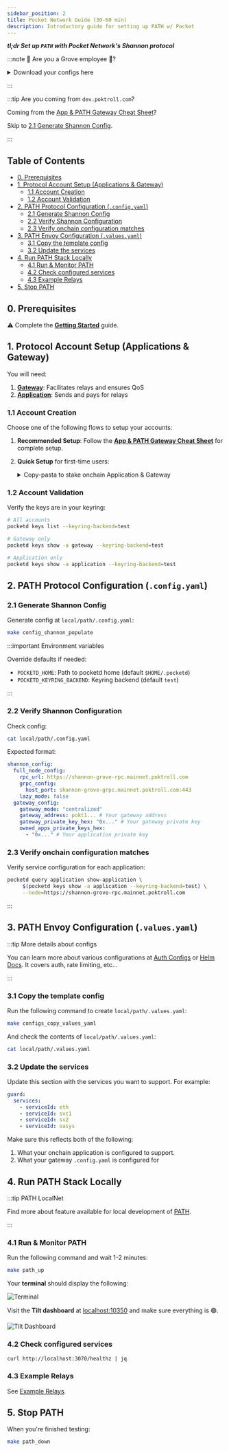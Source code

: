 ```yaml
---
sidebar_position: 2
title: Pocket Network Guide (30-60 min)
description: Introductory guide for setting up PATH w/ Pocket
---
```


<!-- TODO_TECHDEBT(@olshansk): Remove all instances of Shannon -->

**_tl;dr Set up `PATH` with Pocket Network's Shannon protocol_**

:::note 🌿 Are you a Grove employee 🌿?

<details>

<summary>Download your configs here</summary>

### 1. Download the shannon `.config.yaml`

For **MainNet**:

```bash
op item get 4ifsnkuifvaggwgptns6xyglsa --fields notesPlain --format json | jq -r '.value' > ./local/path/.config.yaml
```

For **Beta TestNet**:

```bash
op item get 3treknedz5q47rgwdbreluwffu --fields notesPlain --format json | jq -r '.value' > ./local/path/.config.yaml
```

### 2. Comment out unused config sections

In `./local/path/.config.yaml`:

1. Comment out the `owned_apps_private_keys_hex` you're not using for testing.
2. Comment out the `data_reporter_config` section:

   ```bash
   sed -i '' \
     -e 's/^[[:space:]]*data_reporter_config:/# data_reporter_config:/' \
     -e 's/^[[:space:]]*"target_url":/#   "target_url":/' \
     local/path/.config.yaml
   ```

### 3. Download the guard `.values.yaml`

```bash
op item get fkltz2wb7fegpumntqyo3w5qau --fields notesPlain --format json | jq -r '.value' > ./local/path/.values.yaml
```

### 4. Skip to Section 4

Skip to [Section 4: Run PATH](#4-run-path-stack-locally)

</details>

:::

:::tip Are you coming from `dev.poktroll.com`?

Coming from the [App & PATH Gateway Cheat Sheet](https://dev.poktroll.com/operate/cheat_sheets/gateway_cheatsheet)?

Skip to [2.1 Generate Shannon Config](#21-generate-shannon-config).

:::

## Table of Contents <!-- omit in toc -->

- [0. Prerequisites](#0-prerequisites)
- [1. Protocol Account Setup (Applications \& Gateway)](#1-protocol-account-setup-applications--gateway)
  - [1.1 Account Creation](#11-account-creation)
  - [1.2 Account Validation](#12-account-validation)
- [2. PATH Protocol Configuration (`.config.yaml`)](#2-path-protocol-configuration-configyaml)
  - [2.1 Generate Shannon Config](#21-generate-shannon-config)
  - [2.2 Verify Shannon Configuration](#22-verify-shannon-configuration)
  - [2.3 Verify onchain configuration matches](#23-verify-onchain-configuration-matches)
- [3. PATH Envoy Configuration (`.values.yaml`)](#3-path-envoy-configuration-valuesyaml)
  - [3.1 Copy the template config](#31-copy-the-template-config)
  - [3.2 Update the services](#32-update-the-services)
- [4. Run PATH Stack Locally](#4-run-path-stack-locally)
  - [4.1 Run \& Monitor PATH](#41-run--monitor-path)
  - [4.2 Check configured services](#42-check-configured-services)
  - [4.3 Example Relays](#43-example-relays)
- [5. Stop PATH](#5-stop-path)

## 0. Prerequisites

⚠️ Complete the [**Getting Started**](1_getting_started.md) guide.

## 1. Protocol Account Setup (Applications & Gateway)

You will need:

1. **[Gateway](https://docs.pokt.network/pokt-protocol/the-shannon-upgrade/shannon-actors/gateways)**: Facilitates relays and ensures QoS
2. **[Application](https://docs.pokt.network/pokt-protocol/the-shannon-upgrade/shannon-actors/sovereign-applications)**: Sends and pays for relays

### 1.1 Account Creation

Choose one of the following flows to setup your accounts:

1. **Recommended Setup**: Follow the [**App & PATH Gateway Cheat Sheet**](https://dev.poktroll.com/operate/cheat_sheets/gateway_cheatsheet) for complete setup.
2. **Quick Setup** for first-time users:

     <details>

     <summary>Copy-pasta to stake onchain Application & Gateway</summary>

   **Create gateway stake config:**

   ```bash
   cat <<EOF > /tmp/stake_gateway_config.yaml
   stake_amount: 1000000upokt
   EOF
   ```

   **Create application stake config:**

   ```bash
   cat <<EOF > /tmp/stake_app_config.yaml
   stake_amount: 100000000upokt
   service_ids:
     - "anvil"
   EOF
   ```

   **Create accounts:**

   ```bash
   pocketd keys add gateway
   pocketd keys add application
   ```

   **Fund accounts**: Use faucet links [here](https://dev.poktroll.com/category/explorers-faucets-wallets-and-more).

   :::tip Grove employees only

   Fund using `pkd_beta_tx` helper ([instructions](https://www.notion.so/buildwithgrove/Shannon-Alpha-Beta-Environment-rc-helpers-152a36edfff680019314d468fad88864?pvs=4)):

   ```bash
   pkd_beta_tx bank send faucet_beta $(pocketd keys show -a application --keyring-backend=test) 6900000000042upokt
   pkd_beta_tx bank send faucet_beta $(pocketd keys show -a gateway --keyring-backend=test) 6900000000042upokt
   ```

   :::

   **Stake gateway:**

   ```bash
   pocketd tx gateway stake-gateway \
   --config=/tmp/stake_gateway_config.yaml \
   --from=gateway --gas=auto --gas-prices=200upokt --gas-adjustment=1.5 --chain-id=pocket-beta \
   --node=https://shannon-grove-rpc.mainnet.poktroll.com \
   --keyring-backend=test \
   --yes
   ```

   **Stake application:**

   ```bash
   pocketd tx application stake-application \
   --config=/tmp/stake_app_config.yaml \
   --from=application --gas=auto --gas-prices=200upokt --gas-adjustment=1.5 --chain-id=pocket-beta \
   --node=https://shannon-grove-rpc.mainnet.poktroll.com \
   --keyring-backend=test \
   --yes
   ```

   **Delegate application to gateway:**

   ```bash
   pocketd tx application delegate-to-gateway $(pocketd keys show -a gateway --keyring-backend=test) \
   --from=application --gas=auto --gas-prices=200upokt --gas-adjustment=1.5 --chain-id=pocket-beta \
   --node=https://shannon-grove-rpc.mainnet.poktroll.com \
   --keyring-backend=test \
   --yes
   ```

     </details>

### 1.2 Account Validation

Verify the keys are in your keyring:

```bash
# All accounts
pocketd keys list --keyring-backend=test

# Gateway only
pocketd keys show -a gateway --keyring-backend=test

# Application only
pocketd keys show -a application --keyring-backend=test
```

## 2. PATH Protocol Configuration (`.config.yaml`)

### 2.1 Generate Shannon Config

Generate config at `local/path/.config.yaml`:

```bash
make config_shannon_populate
```

:::important Environment variables

Override defaults if needed:

- `POCKETD_HOME`: Path to pocketd home (default `$HOME/.pocketd`)
- `POCKETD_KEYRING_BACKEND`: Keyring backend (default `test`)

:::

### 2.2 Verify Shannon Configuration

Check config:

```bash
cat local/path/.config.yaml
```

Expected format:

```yaml
shannon_config:
  full_node_config:
    rpc_url: https://shannon-grove-rpc.mainnet.poktroll.com
    grpc_config:
      host_port: shannon-grove-grpc.mainnet.poktroll.com:443
    lazy_mode: false
  gateway_config:
    gateway_mode: "centralized"
    gateway_address: pokt1... # Your gateway address
    gateway_private_key_hex: "0x..." # Your gateway private key
    owned_apps_private_keys_hex:
      - "0x..." # Your application private key
```

### 2.3 Verify onchain configuration matches

Verify service configuration for each application:

```bash
pocketd query application show-application \
     $(pocketd keys show -a application --keyring-backend=test) \
     --node=https://shannon-grove-rpc.mainnet.poktroll.com
```

:::

## 3. PATH Envoy Configuration (`.values.yaml`)

:::tip More details about configs

You can learn more about various configurations at [Auth Configs](../configs/3_auth_config.md) or [Helm Docs](../../operate/helm/1_introduction.md). It covers auth, rate limiting, etc...

:::

### 3.1 Copy the template config

Run the following command to create `local/path/.values.yaml`:

```bash
make configs_copy_values_yaml
```

And check the contents of `local/path/.values.yaml`:

```bash
cat local/path/.values.yaml
```

### 3.2 Update the services

Update this section with the services you want to support. For example:

```yaml
guard:
  services:
    - serviceId: eth
    - serviceId: svc1
    - serviceId: sv2
    - serviceId: oasys
```

Make sure this reflects both of the following:

1. What your onchain application is configured to support.
2. What your gateway `.config.yaml` is configured for

## 4. Run PATH Stack Locally

:::tip PATH LocalNet

Find more about feature available for local development of [PATH](./4_path_localnet.md).

:::

### 4.1 Run & Monitor PATH

Run the following command and wait 1-2 minutes:

```bash
make path_up
```

Your **terminal** should display the following:

![Terminal](../../../static/img/path-in-tilt-console.png)

Visit the **Tilt dashboard** at [localhost:10350](<http://localhost:10350/r/(all)/overview>) and make sure everything is 🟢.

![Tilt Dashboard](../../../static/img/path-in-tilt.png)

### 4.2 Check configured services

```bash
curl http://localhost:3070/healthz | jq
```

### 4.3 Example Relays

See [Example Relays](3_example_requests.md).

## 5. Stop PATH

When you're finished testing:

```bash
make path_down
```
